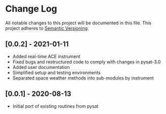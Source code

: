 # Change Log
All notable changes to this project will be documented in this file.
This project adheres to [Semantic Versioning](http://semver.org/).

## [0.0.2] - 2021-01-11
- Added real-time ACE instrument
- Fixed bugs and restructured code to comply with changes in pysat-3.0
- Added user documentation
- Simplified setup and testing environments
- Separated space weather methods into sub-modules by instrument

## [0.0.1] - 2020-08-13
- Initial port of existing routines from pysat
